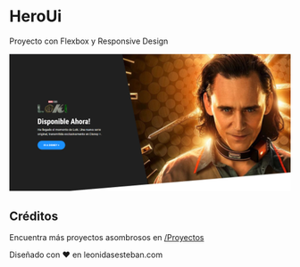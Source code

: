 # HeroUi
Proyecto con Flexbox y Responsive Design

![Imagen HeroUi](https://github.com/NataliaHilarion/HeroUi/blob/main/heroUi.png)
## Créditos

Encuentra más proyectos asombrosos en [/Proyectos](https://leonidasesteban.com/proyectos)

Diseñado con ♥️ en leonidasesteban.com

